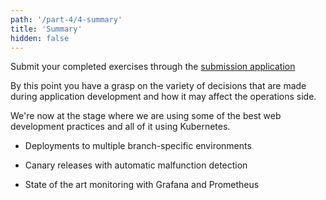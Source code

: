 ```yaml
---
path: '/part-4/4-summary'
title: 'Summary'
hidden: false
---
```


Submit your completed exercises through the [submission application](https://studies.cs.helsinki.fi/stats/courses/kubernetes2020)

By this point you have a grasp on the variety of decisions that are made during application development and how it may affect the operations side.

We're now at the stage where we are using some of the best web development practices and all of it using Kubernetes.

* Deployments to multiple branch-specific environments

* Canary releases with automatic malfunction detection

* State of the art monitoring with Grafana and Prometheus

<quiz id="690f8594-3110-47e9-9c63-8e55f878ec19"></quiz>

<quiz id="e67dfe63-b172-4654-aab4-1484df72180a"></quiz>
